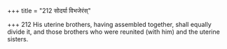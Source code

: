 +++
title = "212 सोदर्या विभजेरंस्"

+++
212	His uterine brothers, having assembled together, shall equally divide it, and those brothers who were reunited (with him) and the uterine sisters.